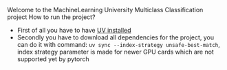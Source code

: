 Welcome to the MachineLearning University Multiclass Classification project
How to run the project?
- First of all you have to have [UV installed](https://docs.astral.sh/uv/getting-started/installation/)
- Secondly you have to download all dependencies for the project, you can do it with command:
```uv sync --index-strategy unsafe-best-match```, index strategy parameter is made for newer GPU cards which
are not supported yet by pytorch